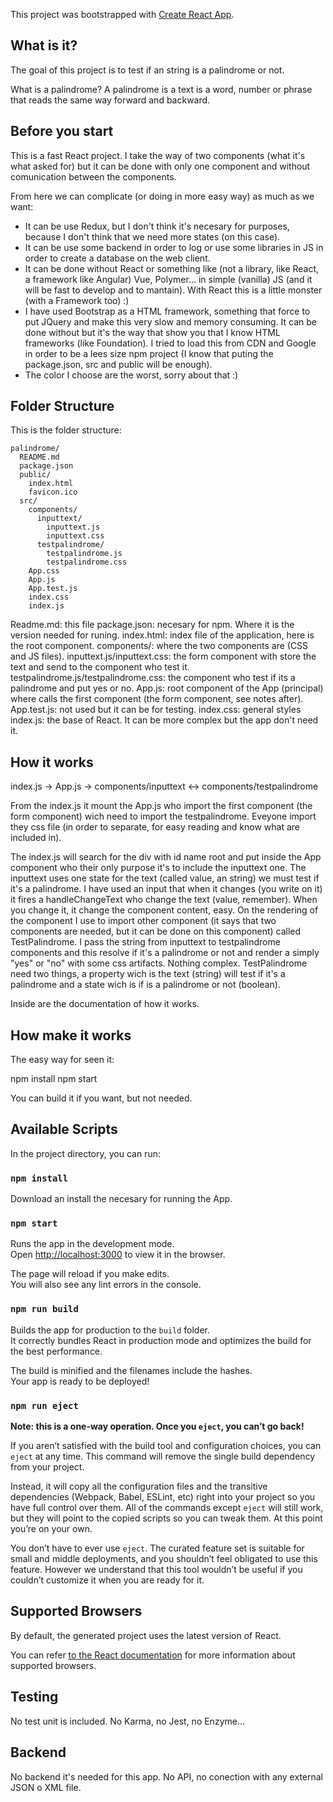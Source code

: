 This project was bootstrapped with [Create React App](https://github.com/facebookincubator/create-react-app).

## What is it?

The goal of this project is to test if an string is a palindrome or not.

What is a palindrome? A palindrome is a text is a word, number or phrase that reads the same way forward and backward.

## Before you start

This is a fast React project. I take the way of two components (what it's what asked for) but it can be done with only one component and without comunication between the components.

From here we can complicate (or doing in more easy way) as much as we want:

- It can be use Redux, but I don't think it's necesary for purposes, because I don't think that we need more states (on this case).
- It can be use some backend in order to log or use some libraries in JS in order to create a database on the web client.
- It can be done without React or something like (not a library, like React, a framework like Angular) Vue, Polymer... in simple (vanilla) JS (and it will be fast to develop and to mantain). With React this is a little monster (with a Framework too) :)
- I have used Bootstrap as a HTML framework, something that force to put JQuery and make this very slow and memory consuming. It can be done without but it's the way that show you that I know HTML frameworks (like Foundation). I tried to load this from CDN and Google in order to be a lees size npm project (I know that puting the package.json, src and public will be enough).
- The color I choose are the worst, sorry about that :)

## Folder Structure

This is the folder structure:

```
palindrome/
  README.md
  package.json
  public/
    index.html
    favicon.ico
  src/
    components/
      inputtext/
        inputtext.js
        inputtext.css
      testpalindrome/
        testpalindrome.js
        testpalindrome.css
    App.css
    App.js
    App.test.js
    index.css
    index.js
```

Readme.md: this file
package.json: necesary for npm. Where it is the version needed for runing.
index.html: index file of the application, here is the root component.
components/: where the two components are (CSS and JS files).
inputtext.js/inputtext.css: the form component with store the text and send to the component who test it.
testpalindrome.js/testpalindrome.css: the component who test if its a palindrome and put yes or no.
App.js: root component of the App (principal) where calls the first component (the form component, see notes after).
App.test.js: not used but it can be for testing.
index.css: general styles
index.js: the base of React. It can be more complex but the app don't need it.

## How it works

index.js -> App.js -> components/inputtext <-> components/testpalindrome

From the index.js it mount the App.js who import the first component (the form component) wich need to import the testpalindrome.
Eveyone import they css file (in order to separate, for easy reading and know what are included in).

The index.js will search for the div with id name root and put inside the App component who their only purpose it's to include the inputtext one. The inputtext uses one state for the text (called value, an string) we must test if it's a palindrome. I have used an input that when it changes (you write on it) it fires a handleChangeText who change the  text (value, remember). When you change it, it change the component content, easy. On the rendering of the component I use to import other component (it says that two components are needed, but it can be done on this component) called TestPalindrome. I pass the string from inputtext to testpalindrome components and this resolve if it's a palindrome or not and render a simply "yes" or "no" with some css artifacts. Nothing complex. TestPalindrome need two things, a property wich is the text (string) will test if it's a palindrome and a state wich is if is a palindrome or not (boolean).

Inside are the documentation of how it works.

## How make it works

The easy way for seen it:

npm install
npm start

You can build it if you want, but not needed.

## Available Scripts

In the project directory, you can run:

### `npm install`

Download an install the necesary for running the App.

### `npm start`

Runs the app in the development mode.<br>
Open [http://localhost:3000](http://localhost:3000) to view it in the browser.

The page will reload if you make edits.<br>
You will also see any lint errors in the console.

### `npm run build`

Builds the app for production to the `build` folder.<br>
It correctly bundles React in production mode and optimizes the build for the best performance.

The build is minified and the filenames include the hashes.<br>
Your app is ready to be deployed!

### `npm run eject`

**Note: this is a one-way operation. Once you `eject`, you can’t go back!**

If you aren’t satisfied with the build tool and configuration choices, you can `eject` at any time. This command will remove the single build dependency from your project.

Instead, it will copy all the configuration files and the transitive dependencies (Webpack, Babel, ESLint, etc) right into your project so you have full control over them. All of the commands except `eject` will still work, but they will point to the copied scripts so you can tweak them. At this point you’re on your own.

You don’t have to ever use `eject`. The curated feature set is suitable for small and middle deployments, and you shouldn’t feel obligated to use this feature. However we understand that this tool wouldn’t be useful if you couldn’t customize it when you are ready for it.

## Supported Browsers

By default, the generated project uses the latest version of React.

You can refer [to the React documentation](https://reactjs.org/docs/react-dom.html#browser-support) for more information about supported browsers.

## Testing

No test unit is included. No Karma, no Jest, no Enzyme...

## Backend

No backend it's needed for this app. No API, no conection with any external JSON o XML file.
